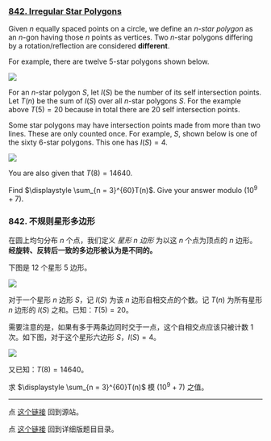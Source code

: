 ### [842. Irregular Star Polygons](https://projecteuler.net/problem=842)

Given $n$ equally spaced points on a circle, we define an *$n$-star polygon* as an $n$-gon having those $n$ points as vertices. Two $n$-star polygons differing by a rotation/reflection are considered **different**.

For example, there are twelve $5$-star polygons shown below.

![](https://pe.xiaoyaowudi.com/resources/images/0842_5-agons.jpg?1680461480)

For an $n$-star polygon $S$, let $I(S)$ be the number of its self intersection points.
Let $T(n)$ be the sum of $I(S)$ over all $n$-star polygons $S$.
For the example above $T(5) = 20$ because in total there are $20$ self intersection points.

Some star polygons may have intersection points made from more than two lines. These are only counted once. For example, $S$, shown below is one of the sixty $6$-star polygons. This one has $I(S) = 4$.

![](https://pe.xiaoyaowudi.com/resources/images/0842_6-agon.jpg?1680461493)

You are also given that $T(8) = 14640$.

Find $\displaystyle \sum_{n = 3}^{60}T(n)$. Give your answer modulo $(10^9 + 7)$.

### 842. 不规则星形多边形

在圆上均匀分布 $n$ 个点，我们定义 *星形 $n$ 边形* 为以这 $n$ 个点为顶点的 $n$ 边形。**经旋转、反转后一致的多边形被认为是不同的。**

下图是 12 个星形 $5$ 边形。

![](https://pe.xiaoyaowudi.com/resources/images/0842_5-agons.jpg?1680461480)

对于一个星形 $n$ 边形 $S$，记 $I(S)$ 为该 $n$ 边形自相交点的个数。记 $T(n)$ 为所有星形 $n$ 边形的 $I(S)$ 之和。已知：$T(5) = 20$。

需要注意的是，如果有多于两条边同时交于一点，这个自相交点应该只被计数 1 次。如下图，对于这个星形六边形 $S$，$I(S) = 4$。

![](https://pe.xiaoyaowudi.com/resources/images/0842_6-agon.jpg?1680461493)

又已知：$T(8) = 14640$。

求 $\displaystyle \sum_{n = 3}^{60}T(n)$ 模 $(10^9 + 7)$ 之值。

---

点 [这个链接](https://fsy-juruo.github.io/pe-chinese-translation/) 回到源站。

点 [这个链接](https://fsy-juruo.github.io/pe-chinese-translation/detailed_content_archives.html) 回到详细版题目目录。